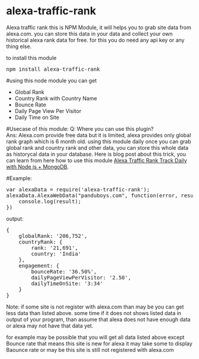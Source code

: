 # alexa-traffic-rank

Alexa traffic rank this is NPM Module, it will helps you to grab site data from alexa.com. you can store this data in your data and collect your own historical alexa rank data for free. for this you do need any api key or any thing else.

to install this module

<pre>npm install alexa-traffic-rank</pre>


#using this node module you can get
<ul>
	<li>Global Rank</li>
	<li>Country Rank with Country Name</li>
	<li>Bounce Rate</li>
	<li>Daily Page View Per Visitor</li>
	<li>Daily Time on Site</li>
</ul>

#Usecase of this module:
Q: Where you can use this plugin?<br>
Ans: Alexa.com provide free data but it is limited, alexa provides only global rank graph which is 6 month old. using this module daily once you can grab global rank and country rank and other data, you can store this whole data as historycal data in your database. Here is blog post about this trick, you can learn from here how to use this module <a href='https://www.panduboys.com/tutorials/alexa-traffic-rank-track-daily-with-node-js-mongodb/'>Alexa Traffic Rank Track Daily with Node js + MongoDB</a>.

#Example:
<pre>
var alexaData = require('alexa-traffic-rank');
alexaData.AlexaWebData("panduboys.com", function(error, result) {
    console.log(result);
})
</pre>

output:
<pre>
{
	globalRank: '206,752',
	countryRank: {
		rank: '21,691',
		country: 'India'
	},
	engagement: {
		bounceRate: '36.50%',
		dailyPageViewPerVisitor: '2.50',
		dailyTimeOnSite: '3:34'
	}
}
</pre>

Note: if some site is not register with alexa.com than may be you can get less data than listed above. some time if it does not shows listed data in output of your program, than assume that alexa does not have enough data or alexa may not have that data yet.
 
for example may be possible that you will get all data listed above except Bounce rate that means this site is new for alexa it may take some to display Baounce rate or may be this site is still not registered with alexa.com
